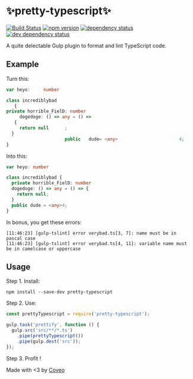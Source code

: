 # ✨pretty-typescript✨

[![Build Status](https://travis-ci.org/coveo/pretty-typescript.svg?branch=master)](https://travis-ci.org/coveo/pretty-typescript)
[![npm version](https://badge.fury.io/js/pretty-typescript.svg)](https://badge.fury.io/js/pretty-typescript)
[![dependency status](https://david-dm.org/coveo/pretty-typescript.svg)](https://david-dm.org/coveo/pretty-typescript)
[![dev dependency status](https://david-dm.org/coveo/pretty-typescript/dev-status.svg)](https://david-dm.org/coveo/pretty-typescript#info=devDependencies)

A quite delectable Gulp plugin to format and lint TypeScript code.

## Example

Turn this:

```typescript
var heyo:     number

class incrediblybad
   {
private horrible_FielD: number
     dogedoge: () => any = () =>
   {
     return null      ;
  }
                      public   dude= <any>                       4;
}
```

Into this:

```typescript
var heyo: number

class incrediblybad {
  private horrible_FielD: number
  dogedoge: () => any = () => {
    return null;
  }
  public dude = <any>4;
}
```

In bonus, you get these errors:

```
[11:46:23] [gulp-tslint] error verybad.ts[3, 7]: name must be in pascal case
[11:46:23] [gulp-tslint] error verybad.ts[4, 11]: variable name must be in camelcase or uppercase
```

## Usage

Step 1. Install:

```
npm install --save-dev pretty-typescript
```

Step 2. Use:

```javascript
const prettyTypescript = require('pretty-typescript');

gulp.task('prettify', function () {
  gulp.src('src/**/*.ts')
    .pipe(prettyTypescript())
    .pipe(gulp.dest('src'));
});
```

Step 3. Profit !

Made with <3 by [Coveo](http://coveo.com)
